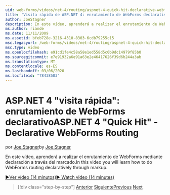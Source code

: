 ```yaml
---
uid: web-forms/videos/net-4/routing/aspnet-4-quick-hit-declarative-webforms-routing
title: 'Visita rápida de ASP.NET 4: enrutamiento de WebForms declarativo'
author: JoeStagner
description: En este vídeo, aprenderá a realizar el enrutamiento de WebForms mediante declaración a través del marcado.
ms.author: riande
ms.date: 11/11/2009
ms.assetid: bfeb728e-3216-4310-8303-6cdb79255c15
msc.legacyurl: /web-forms/videos/net-4/routing/aspnet-4-quick-hit-declarative-webforms-routing
msc.type: video
ms.openlocfilehash: e91cd1fe4c58a58e1ed558d5c0b9dc14979f85b0
ms.sourcegitcommit: e7e91932a6e91a63e2e46417626f39d6b244a3ab
ms.translationtype: MT
ms.contentlocale: es-ES
ms.lasthandoff: 03/06/2020
ms.locfileid: "78438583"
---
```

# <a name="aspnet-4-quick-hit---declarative-webforms-routing"></a><span data-ttu-id="0298b-103">ASP.NET 4 "visita rápida": enrutamiento de WebForms declarativo</span><span class="sxs-lookup"><span data-stu-id="0298b-103">ASP.NET 4 "Quick Hit" - Declarative WebForms Routing</span></span>

<span data-ttu-id="0298b-104">por [Joe Stagner](https://github.com/JoeStagner)</span><span class="sxs-lookup"><span data-stu-id="0298b-104">by [Joe Stagner](https://github.com/JoeStagner)</span></span>

<span data-ttu-id="0298b-105">En este vídeo, aprenderá a realizar el enrutamiento de WebForms mediante declaración a través del marcado.</span><span class="sxs-lookup"><span data-stu-id="0298b-105">In this video you will learn how to do WebForms routing declaratively through markup.</span></span> 

[<span data-ttu-id="0298b-106">&#9654;Ver vídeo (14 minutos)</span><span class="sxs-lookup"><span data-stu-id="0298b-106">&#9654; Watch video (14 minutes)</span></span>](https://channel9.msdn.com/Blogs/ASP-NET-Site-Videos/aspnet-4-quick-hit-declarative-webforms-routing)

> [!div class="step-by-step"]
> <span data-ttu-id="0298b-107">[Anterior](aspnet-4-quick-hit-imperative-webforms-routing.md)
> [Siguiente](aspnet-4-quick-hit-outbound-webforms-routing.md)</span><span class="sxs-lookup"><span data-stu-id="0298b-107">[Previous](aspnet-4-quick-hit-imperative-webforms-routing.md)
[Next](aspnet-4-quick-hit-outbound-webforms-routing.md)</span></span>
